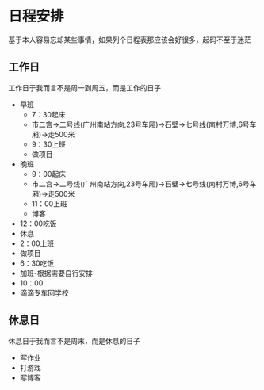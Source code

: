 # 日程安排

基于本人容易忘却某些事情，如果列个日程表那应该会好很多，起码不至于迷茫

## 工作日

工作日于我而言不是周一到周五，而是工作的日子

- 早班
  - 7：30起床
  - 市二宫->二号线(广州南站方向,23号车厢)->石壁->七号线(南村万博,6号车厢)->走500米
  - 9：30上班
  - 做项目
- 晚班
  - 9：00起床
  - 市二宫->二号线(广州南站方向,23号车厢)->石壁->七号线(南村万博,6号车厢)->走500米
  - 11：00上班
  - 博客
- 12：00吃饭
- 休息
- 2：00上班
- 做项目
- 6：30吃饭
- 加班-根据需要自行安排
- 10：00
- 滴滴专车回学校

## 休息日

休息日于我而言不是周末，而是休息的日子

- 写作业
- 打游戏
- 写博客
